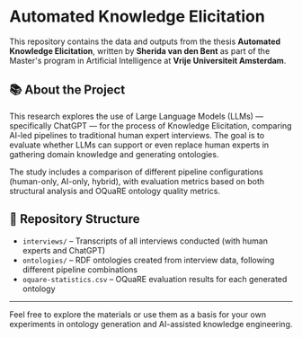 # Automated Knowledge Elicitation

This repository contains the data and outputs from the thesis **Automated Knowledge Elicitation**, written by **Sherida van den Bent** as part of the Master's program in Artificial Intelligence at **Vrije Universiteit Amsterdam**.

## 📚 About the Project

This research explores the use of Large Language Models (LLMs) — specifically ChatGPT — for the process of Knowledge Elicitation, comparing AI-led pipelines to traditional human expert interviews. The goal is to evaluate whether LLMs can support or even replace human experts in gathering domain knowledge and generating ontologies.

The study includes a comparison of different pipeline configurations (human-only, AI-only, hybrid), with evaluation metrics based on both structural analysis and OQuaRE ontology quality metrics.

## 📂 Repository Structure

- `interviews/` – Transcripts of all interviews conducted (with human experts and ChatGPT)
- `ontologies/` – RDF ontologies created from interview data, following different pipeline combinations
- `oquare-statistics.csv` – OQuaRE evaluation results for each generated ontology

---

Feel free to explore the materials or use them as a basis for your own experiments in ontology generation and AI-assisted knowledge engineering.

